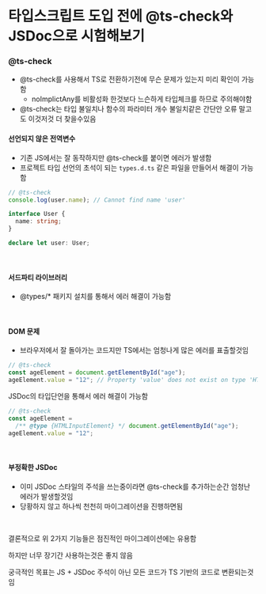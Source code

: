 # 타입스크립트 도입 전에 @ts-check와 JSDoc으로 시험해보기

### @ts-check

- @ts-check를 사용해서 TS로 전환하기전에 무슨 문제가 있는지 미리 확인이 가능함
  - noImplictAny를 비활성화 한것보다 느슨하게 타입체크를 하므로 주의해야함
- @ts-check는 타입 불일치나 함수의 파라미터 개수 불일치같은 간단안 오류 말고도 이것저것 더 찾을수있음

#### 선언되지 않은 전역변수

- 기존 JS에서는 잘 동작하지만 @ts-check를 붙이면 에러가 발생함
- 프로젝트 타입 선언의 초석이 되는 `types.d.ts` 같은 파일을 만들어서 해결이 가능함

```js
// @ts-check
console.log(user.name); // Cannot find name 'user'
```

```ts
interface User {
  name: string;
}

declare let user: User;
```

<br/>

#### 서드파티 라이브러리

- @types/\* 패키지 설치를 통해서 에러 해결이 가능함

<br/>

#### DOM 문제

- 브라우저에서 잘 돌아가는 코드지만 TS에서는 엄청나게 많은 에러를 표출할것임

```js
// @ts-check
const ageElement = document.getElementById("age");
ageElement.value = "12"; // Property 'value' does not exist on type 'HTMLElement'.
```

JSDoc의 타입단언을 통해서 에러 해결이 가능함

```js
// @ts-check
const ageElement =
  /** @type {HTMLInputElement} */ document.getElementById("age");
ageElement.value = "12";
```

<br/>

#### 부정확한 JSDoc

- 이미 JSDoc 스타일의 주석을 쓰는중이라면 @ts-check를 추가하는순간 엄청난 에러가 발생할것임
- 당황하지 않고 하나씩 천천히 마이그레이션을 진행하면됨

<br/>

결론적으로 위 2가지 기능들은 점진적인 마이그레이션에는 유용함

하지만 너무 장기간 사용하는것은 좋지 않음

궁극적인 목표는 JS + JSDoc 주석이 아닌 모든 코드가 TS 기반의 코드로 변환되는것임
